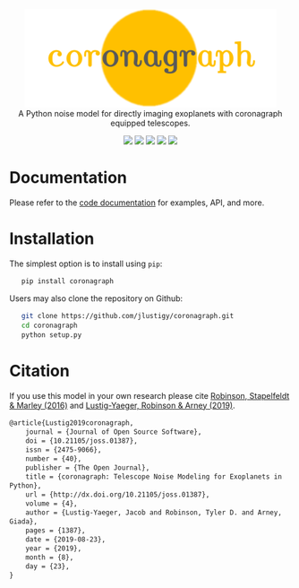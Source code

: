 <p align="center">
  <img width = "450" src="https://github.com/jlustigy/coronagraph/blob/master/docs/_static/logo6.png?raw=true"/>
  <br>
  A Python noise model for directly imaging exoplanets with coronagraph equipped telescopes.  
</p>

<p align="center">
  <a href="https://travis-ci.org/jlustigy/coronagraph"><img src="http://img.shields.io/travis/jlustigy/coronagraph/master.svg?style=flat"/></a>
  <a href="https://jlustigy.github.io/coronagraph/"><img src="https://img.shields.io/badge/read-the_docs-blue.svg?style=flat"/></a>
  <a href="http://joss.theoj.org/papers/29a123d0178ea95da358dafc0282e8f7"><img src="http://joss.theoj.org/papers/29a123d0178ea95da358dafc0282e8f7/status.svg"></a>
  <a href="https://github.com/jlustigy/coronagraph/blob/master/LICENSE"><img src="http://img.shields.io/badge/license-MIT-blue.svg?style=flat"/></a>
  <a href="https://coveralls.io/github/jlustigy/coronagraph?branch=master"><img src="https://coveralls.io/repos/github/jlustigy/coronagraph/badge.svg?branch=master&style=flat"/></a>
</p>

Documentation
=============

Please refer to the [code documentation](https://jlustigy.github.io/coronagraph/) for examples, API, and more. 

Installation
============

The simplest option is to install using `pip`:

```bash
   pip install coronagraph
```

Users may also clone the repository on Github:

```bash
   git clone https://github.com/jlustigy/coronagraph.git
   cd coronagraph
   python setup.py
```

Citation
========
If you use this model in your own research please cite [Robinson, Stapelfeldt & Marley (2016)](https://ui.adsabs.harvard.edu/abs/2016PASP..128b5003R/abstract) and [Lustig-Yaeger, Robinson & Arney (2019)](http://joss.theoj.org/papers/29a123d0178ea95da358dafc0282e8f7).  

```
@article{Lustig2019coronagraph,
	journal = {Journal of Open Source Software},
	doi = {10.21105/joss.01387},
	issn = {2475-9066},
	number = {40},
	publisher = {The Open Journal},
	title = {coronagraph: Telescope Noise Modeling for Exoplanets in Python},
	url = {http://dx.doi.org/10.21105/joss.01387},
	volume = {4},
	author = {Lustig-Yaeger, Jacob and Robinson, Tyler D. and Arney, Giada},
	pages = {1387},
	date = {2019-08-23},
	year = {2019},
	month = {8},
	day = {23},
}
```
